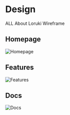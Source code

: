 # Design

ALL About Loruki Wireframe

## Homepage

![Homepage](https://github.com/HYF-Class20/agile-development-group4-loruki/blob/planning/design-md/planning/assets/home.jpg?raw=true)
</br>

## Features

![Features](https://github.com/HYF-Class20/agile-development-group4-loruki/blob/planning/design-md/planning/assets/features.jpg?raw=true)
</br>

## Docs

![Docs](https://github.com/HYF-Class20/agile-development-group4-loruki/blob/planning/design-md/planning/assets/docs.jpg?raw=true)
</br>
